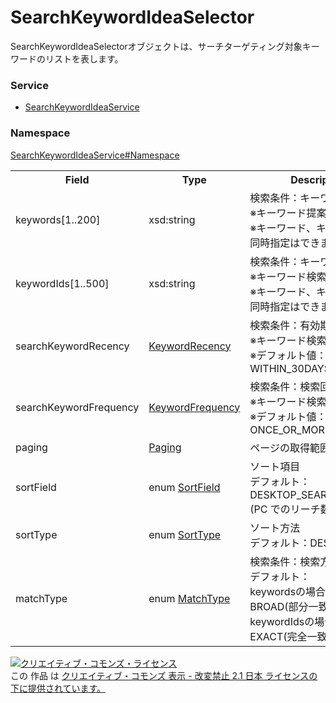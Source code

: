 # SearchKeywordIdeaSelector
SearchKeywordIdeaSelectorオブジェクトは、サーチターゲティング対象キーワードのリストを表します。
### Service
+ [SearchKeywordIdeaService](../../services/SearchKeywordIdeaService.md)

### Namespace
[SearchKeywordIdeaService#Namespace](../../services/SearchKeywordIdeaService.md#namespace)

<table>
 <tr>
  <th>Field</th>
  <th>Type</th>
  <th>Description</th>
  <th>response</th>
  <th>get</th>
  <th>add</th>
  <th>set</th>
  <th>remove</th>
 </tr>
 <tr>
  <td>keywords[1..200]</td>
  <td>xsd:string</td>
  <td>検索条件：キーワード<br>※キーワード提案用<br>※キーワード、キーワードIDの同時指定はできません。</td>
  <td>-</td>
  <td>Optional</td>
  <td>-</td>
  <td>-</td>
  <td>-</td>
 </tr>
 <tr>
  <td>keywordIds[1..500]</td>
  <td>xsd:string</td>
  <td>検索条件：キーワードID<br>※キーワード検索用<br>※キーワード、キーワードIDの同時指定はできません。</td>
  <td>-</td>
  <td>Optional</td>
  <td>-</td>
  <td>-</td>
  <td>-</td>
 </tr>
 <tr>
  <td>searchKeywordRecency</td>
  <td><a href="./KeywordRecency.md">KeywordRecency</a></td>
  <td>検索条件：有効期間<br>※キーワード検索用<br>※デフォルト値：WITHIN_30DAYS</td>
  <td>-</td>
  <td>Optional</td>
  <td>-</td>
  <td>-</td>
  <td>-</td>
 </tr>
 <tr>
  <td>searchKeywordFrequency</td>
  <td><a href="./KeywordFrequency.md">KeywordFrequency</a></td>
  <td>検索条件：検索回数<br>※キーワード検索用<br>※デフォルト値：ONCE_OR_MORE</td>
  <td>-</td>
  <td>Optional</td>
  <td>-</td>
  <td>-</td>
  <td>-</td>
 </tr>
 <tr>
  <td>paging</td>
  <td><a href="../Common/Paging.md">Paging</a></td>
  <td>ページの取得範囲</td>
  <td>-</td>
  <td>Optional</td>
  <td>-</td>
  <td>-</td>
  <td>-</td>
 </tr>
 <td>sortField</td>
  <td>enum <a href="./SortField.md">SortField</a></td>
  <td>ソート項目<br>デフォルト：DESKTOP_SEARCH_VOLUME<br>(PC でのリーチ数)</td>
  <td>-</td>
  <td>Optional</td>
  <td>-</td>
  <td>-</td>
  <td>-</td>
 </tr>
  <td>sortType</td>
  <td>enum <a href="./SortType.md">SortType</a></td>
  <td>ソート方法<br>デフォルト：DESC(降順)</td>
  <td>-</td>
  <td>Optional</td>
  <td>-</td>
  <td>-</td>
  <td>-</td>
 </tr>
  </tr>
  <td>matchType</td>
  <td>enum <a href="./MatchType.md">MatchType</a></td>
  <td>検索条件：検索方法<br>デフォルト：<br>keywordsの場合:<br> BROAD(部分一致)<br>keywordIdsの場合: <br>EXACT(完全一致)</td>
  <td>-</td>
  <td>Optional</td>
  <td>-</td>
  <td>-</td>
  <td>-</td>
 </tr>
 </table>

<a rel="license" href="http://creativecommons.org/licenses/by-nd/2.1/jp/"><img alt="クリエイティブ・コモンズ・ライセンス" style="border-width:0" src="https://i.creativecommons.org/l/by-nd/2.1/jp/88x31.png" /></a><br />この 作品 は <a rel="license" href="http://creativecommons.org/licenses/by-nd/2.1/jp/">クリエイティブ・コモンズ 表示 - 改変禁止 2.1 日本 ライセンスの下に提供されています。</a>
